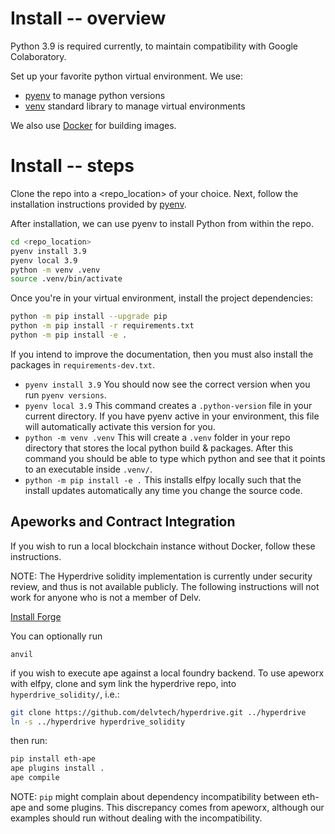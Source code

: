 # Install -- overview

Python 3.9 is required currently, to maintain compatibility with Google Colaboratory.

Set up your favorite python virtual environment. We use:

- [pyenv](https://github.com/pyenv/pyenv#how-it-works) to manage python versions
- [venv](https://docs.python.org/3/library/venv.html) standard library to manage virtual environments

We also use [Docker](docs.docker.com/get-docker) for building images.

# Install -- steps
Clone the repo into a <repo_location> of your choice.
Next, follow the installation instructions provided by [pyenv](https://github.com/pyenv/pyenv#installation).

After installation, we can use pyenv to install Python from within the repo.
```bash
cd <repo_location>
pyenv install 3.9
pyenv local 3.9
python -m venv .venv
source .venv/bin/activate
```
Once you're in your virtual environment, install the project dependencies:

```bash
python -m pip install --upgrade pip
python -m pip install -r requirements.txt
python -m pip install -e .
```
If you intend to improve the documentation, then you must also install the packages in `requirements-dev.txt`.

* `pyenv install 3.9` You should now see the correct version when you run `pyenv versions`.
* `pyenv local 3.9` This command creates a `.python-version` file in your current directory. If you have pyenv active in your environment, this file will automatically activate this version for you.
* `python -m venv .venv` This will create a `.venv` folder in your repo directory that stores the local python build & packages. After this command you should be able to type which python and see that it points to an executable inside `.venv/`.
* `python -m pip install -e .` This installs elfpy locally such that the install updates automatically any time you change the source code. 

## Apeworks and Contract Integration

If you wish to run a local blockchain instance without Docker, follow these instructions.

NOTE: The Hyperdrive solidity implementation is currently under security review, and thus is not available publicly.
The following instructions will not work for anyone who is not a member of Delv.

[Install Forge](https://github.com/foundry-rs/foundry#installatio://github.com/foundry-rs/foundry#installation)

You can optionally run

```
anvil
```

if you wish to execute ape against a local foundry backend. To use apeworx with elfpy, clone and sym link the hyperdrive repo, into `hyperdrive_solidity/`, i.e.:

```bash
git clone https://github.com/delvtech/hyperdrive.git ../hyperdrive
ln -s ../hyperdrive hyperdrive_solidity
```

then run:

```bash
pip install eth-ape
ape plugins install .
ape compile
```

NOTE: `pip` might complain about dependency incompatibility between eth-ape and some plugins. This discrepancy comes from apeworx, although our examples should run without dealing with the incompatibility.

